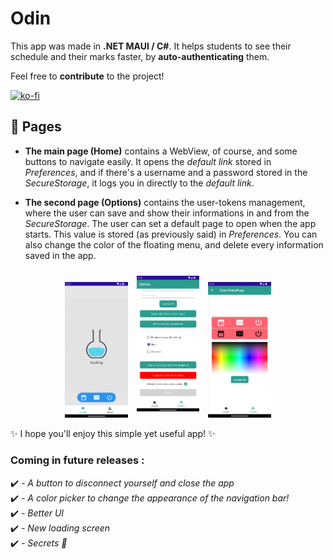 # Odin
This app was made in **.NET MAUI / C#**. It helps students to see their schedule and their marks faster, by **auto-authenticating** them.  
  
Feel free to **contribute** to the project!
  
[![ko-fi](https://ko-fi.com/img/githubbutton_sm.svg)](https://ko-fi.com/N4N3UOVRH)
## 📝 Pages
- **The main page (Home)** contains a WebView, of course, and some buttons to navigate easily. It opens the *default link* stored in *Preferences*, and if there's a username and a password stored in the *SecureStorage*, it logs you in directly to the *default link*.
  
- **The second page (Options)** contains the user-tokens management, where the user can save and show their informations in and from the *SecureStorage*. The user can set a default page to open when the app starts. This value is stored (as previously said) in *Preferences*. You can also change the color of the floating menu, and delete every information saved in the app.

<div align="center">
    <img style="width: 20%;" src="Images/HomePage.png" alt="HomePage">
    <img style="width: 20%; margin: 10px;" src="Images/OptionsPage.png" alt="OptionsPage">
    <img style="width: 20%;" src="Images/ColorPickerPage.png" alt="ColorPickerPage">
</div>  
  
✨ I hope you'll enjoy this simple yet useful app! ✨

### Coming in future releases :
✔️ *- A button to disconnect yourself and close the app*  
✔️ *- A color picker to change the appearance of the navigation bar!*  
✔️ *- Better UI*  
✔️ *- New loading screen*  
✔️ *- Secrets 👀*
